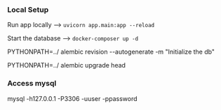 ### Local Setup

Run app locally --> `uvicorn app.main:app --reload`

Start the database --> `docker-composer up -d`

PYTHONPATH=../ alembic revision --autogenerate -m "Initialize the db"

PYTHONPATH=../ alembic upgrade head

### Access mysql 
mysql -h127.0.0.1 -P3306 -uuser -ppassword


